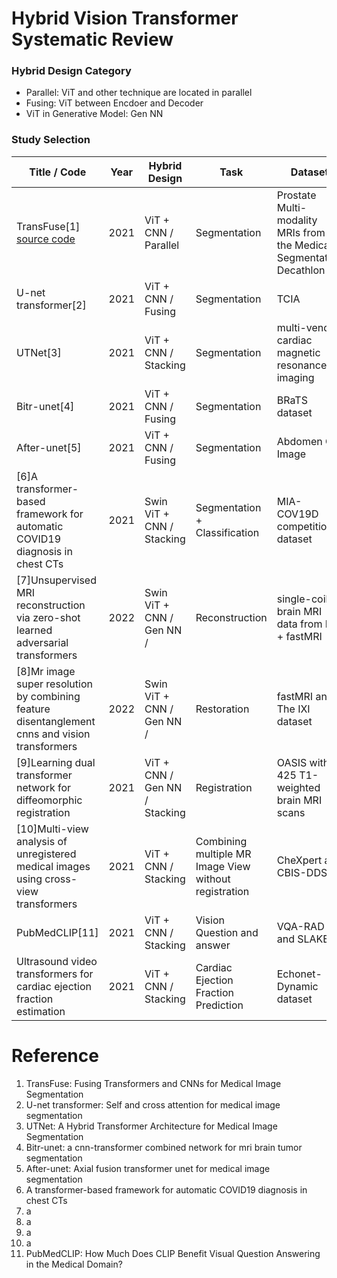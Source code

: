 # Hybrid Vision Transformer Systematic Review


### Hybrid Design Category
- Parallel: ViT and other technique are located in parallel
- Fusing: ViT between Encdoer and Decoder
- ViT in Generative Model: Gen NN


### Study Selection
| Title / Code | Year | Hybrid Design | Task | Dataset | Modality | Input Size
| ------------------------- |  -------- | -------- | -------- | -------- | -------- | -------- | 
| TransFuse[1] [source code](https://www.example.com) | 2021 | ViT + CNN / Parallel | Segmentation | Prostate Multi-modality MRIs from the Medical Segmentation Decathlon | MRI | MRIs from 32 patients, with volume shape of 20×320×3
| U-net transformer[2] | 2021 | ViT + CNN / Fusing | Segmentation | TCIA | CT |
| UTNet[3] | 2021 | ViT + CNN / Stacking | Segmentation | multi-vendor cardiac magnetic resonance imaging | MRI |
| Bitr-unet[4] | 2021 | ViT + CNN / Fusing | Segmentation | BRaTS dataset | MRI |
| After-unet[5] | 2021 | ViT + CNN / Fusing | Segmentation | Abdomen CT Image | CT |
| [6]A transformer-based framework for automatic COVID19 diagnosis in chest CTs | 2021 | Swin ViT + CNN / Stacking | Segmentation + Classification | MIA-COV19D competition dataset | CT |
| [7]Unsupervised MRI reconstruction via zero-shot learned adversarial transformers | 2022 | Swin ViT + CNN / Gen NN / | Reconstruction | single-coil brain MRI data from IXI + fastMRI | MRI |
| [8]Mr image super resolution by combining feature disentanglement cnns and vision transformers | 2022 | Swin ViT + CNN / Gen NN /  | Restoration | fastMRI and The IXI dataset | MRI |
| [9]Learning dual transformer network for diffeomorphic registration | 2021 | ViT + CNN / Gen NN / Stacking | Registration | OASIS with 425 T1-weighted brain MRI scans | MRI |
| [10]Multi-view analysis of unregistered medical images using cross-view transformers | 2021 | ViT + CNN / Stacking | Combining multiple MR Image View without registration | CheXpert and CBIS-DDSM | MRI |
| PubMedCLIP[11] | 2021 | ViT + CNN / Stacking | Vision Question and answer | VQA-RAD and SLAKE | X-ray |
| Ultrasound video transformers for cardiac ejection fraction estimation | 2021 | ViT + CNN / Stacking | Cardiac Ejection Fraction Prediction | Echonet-Dynamic dataset | Ultrasound |



# Reference
1. TransFuse: Fusing Transformers and CNNs for Medical Image Segmentation
2. U-net transformer: Self and cross attention for medical image segmentation
3. UTNet: A Hybrid Transformer Architecture for Medical Image Segmentation
4. Bitr-unet: a cnn-transformer combined network for mri brain tumor segmentation
5. After-unet: Axial fusion transformer unet for medical image segmentation
6. A transformer-based framework for automatic COVID19 diagnosis in chest CTs
7. a
8. a
9. a
10. a
11. PubMedCLIP: How Much Does CLIP Benefit Visual Question Answering in the Medical Domain?
